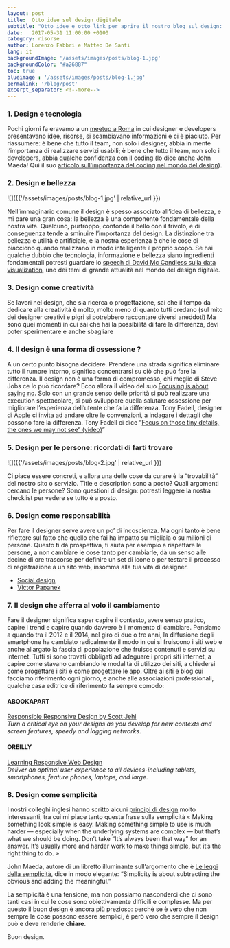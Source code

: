 ```yaml
---
layout: post
title:  Otto idee sul design digitale
subtitle: "Otto idee e otto link per aprire il nostro blog sul design: cose che ci piacciono e che crediamo utili"
date:   2017-05-31 11:00:00 +0100
category: risorse
author: Lorenzo Fabbri e Matteo De Santi
lang: it
backgroundImage: '/assets/images/posts/blog-1.jpg'
backgroundColor: "#a26887"
toc: true
blueimage : '/assets/images/posts/blog-1.jpg'
permalink: '/blog/post'
excerpt_separator: <!--more-->
---
```


<!--more-->

### 1. Design e tecnologia

Pochi giorni fa eravamo a un [meetup a Roma](https://www.meetup.com/it-IT/DEED-Design-Development-Meetup-Roma/events/239906318/) in cui designer e developers presentavano idee, risorse, si scambiavano informazioni e ci è piaciuto. Per riassumere: è bene che tutto il team, non solo i designer, abbia in mente l’importanza di realizzare servizi usabili; è bene che tutto il team, non solo i developers, abbia qualche confidenza con il coding (lo dice anche John Maeda! Qui il suo [articolo sull’importanza del coding nel mondo del design](https://www.wired.com/2017/03/john-maeda-want-survive-design-better-learn-code/)).

### 2. Design e bellezza

![]({{'/assets/images/posts/blog-1.jpg' | relative_url }})

Nell’immaginario comune il design è spesso associato all’idea di bellezza, e mi pare una gran cosa: la bellezza è una componente fondamentale della nostra vita. Qualcuno, purtroppo, confonde il bello con il frivolo, e di conseguenza tende a sminuire l’importanza del design. La distinzione tra bellezza e utilità è artificiale, e la nostra esperienza è che le cose ci piacciono quando realizzano in modo intelligente il proprio scopo. Se hai qualche dubbio che tecnologia, informazione e bellezza siano ingredienti fondamentali potresti guardare lo [speech di David Mc Candless sulla data visualization](https://www.youtube.com/watch?v=pLqjQ55tz-U), uno dei temi di grande attualità nel mondo del design digitale.

### 3. Design come creatività

Se lavori nel design, che sia ricerca o progettazione, sai che il tempo da dedicare alla creatività è molto, molto meno di quanto tutti credano (sul mito dei designer creativi e pigri si potrebbero raccontare diversi aneddoti) Ma sono quei momenti in cui sai che hai la possibilità di fare la differenza, devi poter sperimentare e anche sbagliare

### 4. Il design è una forma di ossessione ?

A un certo punto bisogna decidere. Prendere una strada significa eliminare tutto il rumore intorno, significa concentrarsi su ciò che può fare la differenza. Il design non è una forma di compromesso, chi meglio di Steve Jobs ce lo può ricordare? Ecco allora il video del suo
[Focusing is about saying no](https://www.youtube.com/watch?v=H8eP99neOVs). Solo con un grande senso delle priorità si può realizzare una execution spettacolare, si può sviluppare quella salutare ossessione per migliorare l’esperienza dell’utente che fa la differenza. Tony Fadell, designer di Apple ci invita ad andare oltre le convenzioni, a indagare i dettagli che possono fare la differenza. Tony Fadell ci dice “[Focus on those tiny details, the ones we may not see” (video)](https://www.youtube.com/watch?v=9uOMectkCCs)”

### 5. Design per le persone: ricordati di farti trovare

![]({{'/assets/images/posts/blog-2.jpg' | relative_url }})

Ci piace essere concreti, e allora una delle cose da curare è la “trovabilità” del nostro sito o servizio. Title e description sono a posto? Quali argomenti cercano le persone? Sono questioni di design: potresti leggere la nostra checklist per vedere se tutto è a posto.

### 6. Design come responsabilità

Per fare il designer serve avere un po’ di incoscienza. Ma ogni tanto è bene riflettere sul fatto che quello che fai ha impatto su migliaia o su milioni di persone. Questo ti dà prospettiva, ti aiuta per esempio a rispettare le persone, a non cambiare le cose tanto per cambiarle, dà un senso alle decine di ore trascorse per definire un set di icone o per testare il processo di registrazione a un sito web, insomma alla tua vita di designer.

- [Social design](https://en.wikipedia.org/wiki/Social_design)
- [Victor Papanek](https://en.wikipedia.org/wiki/Victor_Papanek)

### 7. Il design che afferra al volo il cambiamento

Fare il designer significa saper capire il contesto, avere senso pratico, capire i trend e capire quando davvero è il momento di cambiare. Pensiamo a quando tra il 2012 e il 2014, nel giro di due o tre anni, la diffusione degli smartphone ha cambiato radicalmente il modo in cui si fruiscono i siti web e anche allargato la fascia di popolazione che fruisce contenuti e servizi su internet. Tutti si sono trovati obbligati ad adeguare i propri siti internet, a capire come stavano cambiando le modalità di utilizzo dei siti, a chiedersi come progettare i siti e come progettare le app. Oltre ai siti e blog cui facciamo riferimento ogni giorno, e anche alle associazioni professionali, qualche casa editrice di riferimento fa sempre comodo:

#### ABOOKAPART

[Responsible Responsive Design by Scott Jehl](https://abookapart.com/products/responsible-responsive-design)<br>
*Turn a critical eye on your designs as you develop for new contexts and screen features, speedy and lagging networks*.

#### OREILLY

[Learning Responsive Web Design](http://shop.oreilly.com/product/0636920029199.do)<br>
*Deliver an optimal user experience to all devices-including tablets, smartphones, feature phones, laptops, and large*.

### 8. Design come semplicità

I nostri colleghi inglesi hanno scritto alcuni [principi di design](https://www.gov.uk/design-principles#third) molto interessanti, tra cui mi piace tanto questa frase sulla semplicità « Making something look simple is easy. Making something simple to use is much harder — especially when the underlying systems are complex — but that’s what we should be doing. Don’t take “It’s always been that way” for an answer. It’s usually more and harder work to make things simple, but it’s the right thing to do. »

John Maeda, autore di un libretto illuminante sull’argomento che è [Le leggi della semplicità](https://www.ibs.it/leggi-della-semplicita-libro-john-maeda/e/9788842420057),
dice in modo elegante: “Simplicity is about subtracting the obvious and adding the meaningful.”

La semplicità è una tensione, ma non possiamo nasconderci che ci sono tanti casi in cui le cose sono obiettivamente difficili e complesse. Ma per questo il buon design è ancora più prezioso: perchè se è vero che non sempre le cose possono essere semplici, è però vero che sempre il design può e deve renderle **chiare**.

Buon design.
